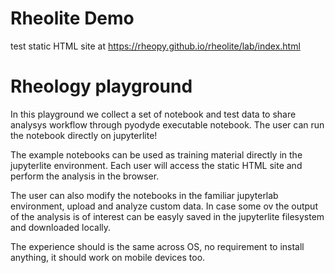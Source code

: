 # Rheolite Demo

test static HTML site at https://rheopy.github.io/rheolite/lab/index.html

# Rheology playground

In this playground we collect a set of notebook and test data to share analysys workflow through pyodyde executable notebook. The user can run the notebook directly on jupyterlite!

The example notebooks can be used as training material directly in the jupyterlite environment. Each user will access the static HTML site and perform the analysis in the browser.

The user can also modify the notebooks in the familiar jupyterlab environment, upload and analyze custom data. In case some ov the output of the analysis is of interest can be easyly saved in the jupyterlite filesystem and downloaded locally.

The experience should is the same across OS, no requirement to install anything, it should work on mobile devices too.

